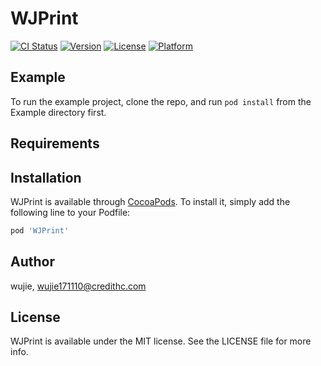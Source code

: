 # WJPrint

[![CI Status](http://img.shields.io/travis/wujie/WJPrint.svg?style=flat)](https://travis-ci.org/wujie/WJPrint)
[![Version](https://img.shields.io/cocoapods/v/WJPrint.svg?style=flat)](http://cocoapods.org/pods/WJPrint)
[![License](https://img.shields.io/cocoapods/l/WJPrint.svg?style=flat)](http://cocoapods.org/pods/WJPrint)
[![Platform](https://img.shields.io/cocoapods/p/WJPrint.svg?style=flat)](http://cocoapods.org/pods/WJPrint)

## Example

To run the example project, clone the repo, and run `pod install` from the Example directory first.

## Requirements

## Installation

WJPrint is available through [CocoaPods](http://cocoapods.org). To install
it, simply add the following line to your Podfile:

```ruby
pod 'WJPrint'
```

## Author

wujie, wujie171110@credithc.com

## License

WJPrint is available under the MIT license. See the LICENSE file for more info.
